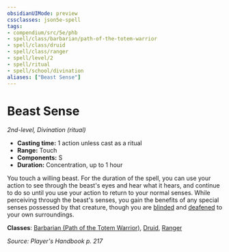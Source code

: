 ```yaml
---
obsidianUIMode: preview
cssclasses: json5e-spell
tags:
- compendium/src/5e/phb
- spell/class/barbarian/path-of-the-totem-warrior
- spell/class/druid
- spell/class/ranger
- spell/level/2
- spell/ritual
- spell/school/divination
aliases: ["Beast Sense"]
---
```

# Beast Sense
*2nd-level, Divination (ritual)*  

- **Casting time:** 1 action unless cast as a ritual
- **Range:** Touch
- **Components:** S
- **Duration:** Concentration, up to 1 hour

You touch a willing beast. For the duration of the spell, you can use your action to see through the beast's eyes and hear what it hears, and continue to do so until you use your action to return to your normal senses. While perceiving through the beast's senses, you gain the benefits of any special senses possessed by that creature, though you are [blinded](/compendium/rules/conditions.md#blinded) and [deafened](/compendium/rules/conditions.md#deafened) to your own surroundings.

**Classes**: [Barbarian (Path of the Totem Warrior)](/compendium/classes/barbarian-path-of-the-totem-warrior.md), [Druid](/compendium/classes/druid.md), [Ranger](/compendium/classes/ranger.md)

*Source: Player's Handbook p. 217*